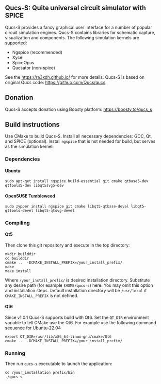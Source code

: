 ## Qucs-S: Quite universal circuit simulator with SPICE

Qucs-S provides a fancy graphical user interface for a number of popular circuit simulation
engines. Qucs-S contains libraries for schematic capture, visualization and components. The following
simulation kernels are supported:

* Ngspice (recommended)
* Xyce
* SpiceOpus
* Qucsator (non-spice)


See the https://ra3xdh.github.io/ for more details. Qucs-S is based
on original Qucs code: https://github.com/Qucs/qucs

## Donation

Qucs-S accepts donation using Boosty platform: https://boosty.to/qucs_s

## Build instructions

Use CMake to build Qucs-S. Install all necessary dependencies: GCC, Qt, and SPICE
(optional). Install `ngspice` that is not needed for build, but serves as the simulation kernel.

### Dependencies

#### Ubuntu

~~~
sudo apt-get install ngspice build-essential git cmake qtbase5-dev qttools5-dev libqt5svg5-dev
~~~

#### OpenSUSE Tumbleweed

~~~
sudo zypper install ngspice git cmake libqt5-qtbase-devel libqt5-qttools-devel libqt5-qtsvg-devel
~~~

### Compiling

#### Qt5

Then clone this git repository and execute in the top directory:

~~~
mkdir builddir
cd builddir
cmake ..  -DCMAKE_INSTALL_PREFIX=/your_install_prefix/
make
make install
~~~

Where `/your_install_prefix/` is desired installation directory. Substitute any
desire path (for example `$HOME/qucs-s`) here. You may omit this option and
installation steps. Default installation directory will be `/usr/local` if
`CMAKE_INSTALL_PREFIX` is not defined.

#### Qt6

Since v1.0.1 Qucs-S supports build with Qt6. Set the `QT_DIR` environment variable 
to tell CMake use the Qt6. For example use the following command sequence for Ubuntu-22.04

~~~
export QT_DIR=/usr/lib/x86_64-linux-gnu/cmake/Qt6
cmake ..  -DCMAKE_INSTALL_PREFIX=/your_install_prefix/
~~~ 

### Running

Then run `qucs-s` executable to launch the application:
~~~
cd /your_installation prefix/bin
./qucs-s
~~~


